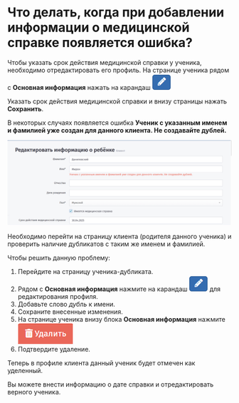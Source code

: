 # Что делать, когда при добавлении информации о медицинской справке появляется ошибка?

Чтобы указать срок действия медицинской справки у ученика, необходимо отредактировать его профиль. На странице ученика рядом с **Основная информация** нажать на карандаш <img src="../.gitbook/assets/image (1) (1) (1) (1).png" alt="" data-size="line">&#x20;

Указать срок действия медицинской справки и внизу страницы нажать **Сохранить**.

В некоторых случаях появляется ошибка **Ученик с указанным именем и фамилией уже создан для данного клиента. Не создавайте дублей.**

![](<../.gitbook/assets/image (1) (1) (1) (1) (1).png>)

Необходимо перейти на страницу клиента (родителя данного ученика) и проверить наличие дубликатов с таким же именем и фамилией.&#x20;

Чтобы решить данную проблему:

1. Перейдите на страницу ученика-дубликата.
2. Рядом с **Основная информация** нажмите на карандаш <img src="../.gitbook/assets/image (1) (1) (1) (1).png" alt="" data-size="line"> для редактирования профиля.
3. Добавьте слово _дубль_ к имени.
4. Сохраните внесенные изменения.
5. На странице ученика внизу блока **Основная информация** нажмите <img src="../.gitbook/assets/image (106).png" alt="" data-size="line">
6. Подтвердите удаление.

Теперь в профиле клиента данный ученик будет отмечен как уделенный.

Вы можете внести информацию о дате справки и отредактировать верного ученика.

